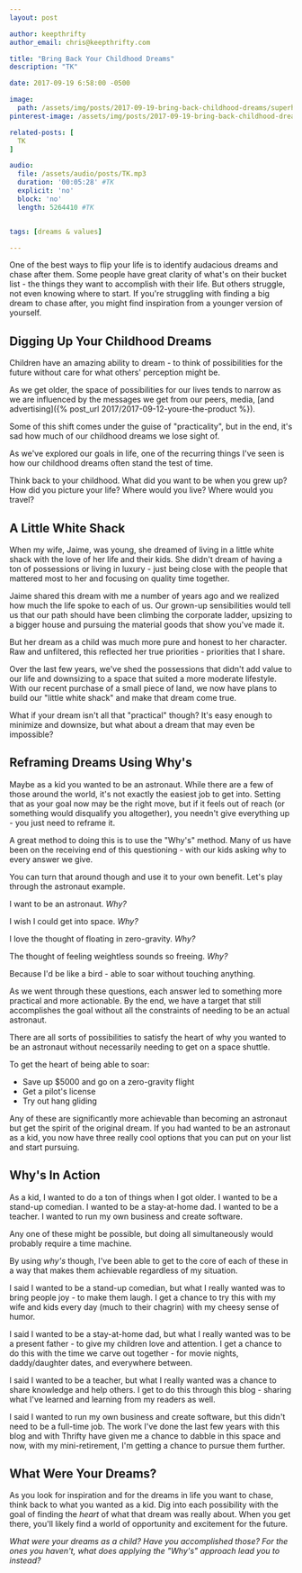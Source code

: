 ```yaml
---
layout: post

author: keepthrifty
author_email: chris@keepthrifty.com

title: "Bring Back Your Childhood Dreams"
description: "TK"

date: 2017-09-19 6:58:00 -0500

image:
  path: /assets/img/posts/2017-09-19-bring-back-childhood-dreams/superhero-kid.jpg
pinterest-image: /assets/img/posts/2017-09-19-bring-back-childhood-dreams/

related-posts: [
  TK
]

audio:
  file: /assets/audio/posts/TK.mp3
  duration: '00:05:28' #TK
  explicit: 'no'
  block: 'no'
  length: 5264410 #TK


tags: [dreams & values]

---
```


One of the best ways to flip your life is to identify audacious dreams and chase after them. Some people have great clarity of what's on their bucket list - the things they want to accomplish with their life. But others struggle, not even knowing where to start. If you're struggling with finding a big dream to chase after, you might find inspiration from a younger version of yourself.

## Digging Up Your Childhood Dreams

Children have an amazing ability to dream - to think of possibilities for the future without care for what others' perception might be.

As we get older, the space of possibilities for our lives tends to narrow as we are influenced by the messages we get from our peers, media, [and advertising]({% post_url 2017/2017-09-12-youre-the-product %}).

Some of this shift comes under the guise of "practicality", but in the end, it's sad how much of our childhood dreams we lose sight of.

As we've explored our goals in life, one of the recurring things I've seen is how our childhood dreams often stand the test of time.

Think back to your childhood. What did you want to be when you grew up? How did you picture your life? Where would you live? Where would you travel?

## A Little White Shack

When my wife, Jaime, was young, she dreamed of living in a little white shack with the love of her life and their kids. She didn't dream of having a ton of possessions or living in luxury - just being close with the people that mattered most to her and focusing on quality time together.

Jaime shared this dream with me a number of years ago and we realized how much the life spoke to each of us. Our grown-up sensibilities would tell us that our path should have been climbing the corporate ladder, upsizing to a bigger house and pursuing the material goods that show you've made it.

But her dream as a child was much more pure and honest to her character. Raw and unfiltered, this reflected her true priorities - priorities that I share.

Over the last few years, we've shed the possessions that didn't add value to our life and downsizing to a space that suited a more moderate lifestyle. With our recent purchase of a small piece of land, we now have plans to build our "little white shack" and make that dream come true.

What if your dream isn't all that "practical" though? It's easy enough to minimize and downsize, but what about a dream that may even be impossible?

## Reframing Dreams Using Why's

Maybe as a kid you wanted to be an astronaut. While there are a few of those around the world, it's not exactly the easiest job to get into. Setting that as your goal now may be the right move, but if it feels out of reach (or something would disqualify you altogether), you needn't give everything up - you just need to reframe it.

A great method to doing this is to use the "Why's" method. Many of us have been on the receiving end of this questioning - with our kids asking why to every answer we give.

You can turn that around though and use it to your own benefit. Let's play through the astronaut example.

I want to be an astronaut. _Why?_

I wish I could get into space. _Why?_

I love the thought of floating in zero-gravity. _Why?_

The thought of feeling weightless sounds so freeing. _Why?_

Because I'd be like a bird - able to soar without touching anything.

As we went through these questions, each answer led to something more practical and more actionable. By the end, we have a target that still accomplishes the goal without all the constraints of needing to be an actual astronaut.

There are all sorts of possibilities to satisfy the heart of why you wanted to be an astronaut without necessarily needing to get on a space shuttle.

To get the heart of being able to soar:

- Save up $5000 and go on a zero-gravity flight
- Get a pilot's license
- Try out hang gliding

Any of these are significantly more achievable than becoming an astronaut but get the spirit of the original dream. If you had wanted to be an astronaut as a kid, you now have three really cool options that you can put on your list and start pursuing.

## Why's In Action

As a kid, I wanted to do a ton of things when I got older. I wanted to be a stand-up comedian. I wanted to be a stay-at-home dad. I wanted to be a teacher. I wanted to run my own business and create software.

Any one of these might be possible, but doing all simultaneously would probably require a time machine.

By using _why's_ though, I've been able to get to the core of each of these in a way that makes them achievable regardless of my situation.

I said I wanted to be a stand-up comedian, but what I really wanted was to bring people joy - to make them laugh. I get a chance to try this with my wife and kids every day (much to their chagrin) with my cheesy sense of humor.

I said I wanted to be a stay-at-home dad, but what I really wanted was to be a present father - to give my children love and attention. I get a chance to do this with the time we carve out together - for movie nights, daddy/daughter dates, and everywhere between.

I said I wanted to be a teacher, but what I really wanted was a chance to share knowledge and help others. I get to do this through this blog - sharing what I've learned and learning from my readers as well.

I said I wanted to run my own business and create software, but this didn't need to be a full-time job. The work I've done the last few years with this blog and with Thrifty have given me a chance to dabble in this space and now, with my mini-retirement, I'm getting a chance to pursue them further.

## What Were Your Dreams?

As you look for inspiration and for the dreams in life you want to chase, think back to what you wanted as a kid. Dig into each possibility with the goal of finding the _heart_ of what that dream was really about. When you get there, you'll likely find a world of opportunity and excitement for the future.

_What were your dreams as a child? Have you accomplished those? For the ones you haven't, what does applying the "Why's" approach lead you to instead?_
